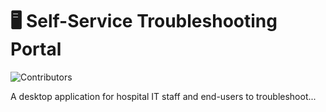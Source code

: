 # 🖥️ Self-Service Troubleshooting Portal

![Contributors](https://img.shields.io/github/contributors/BHope1/self-service-portal)

A desktop application for hospital IT staff and end-users to troubleshoot...


